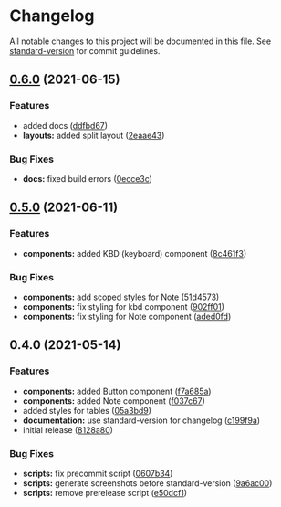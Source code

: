 # Changelog

All notable changes to this project will be documented in this file. See [standard-version](https://github.com/conventional-changelog/standard-version) for commit guidelines.

## [0.6.0](https://github.com/nico-bachner/slidev-theme-geist/compare/v0.5.0...v0.6.0) (2021-06-15)


### Features

* added docs ([ddfbd67](https://github.com/nico-bachner/slidev-theme-geist/commit/ddfbd67e921301eb62fd7f96dbcf4014dd6edb62))
* **layouts:** added split layout ([2eaae43](https://github.com/nico-bachner/slidev-theme-geist/commit/2eaae435343255d6761bbb451253d03a8649faa7))


### Bug Fixes

* **docs:** fixed build errors ([0ecce3c](https://github.com/nico-bachner/slidev-theme-geist/commit/0ecce3cf882c01f8d6b2bfc1b67b51dd9b6baa3b))

## [0.5.0](https://github.com/nico-bachner/slidev-theme-geist/compare/v0.4.0...v0.5.0) (2021-06-11)

### Features

-   **components:** added KBD (keyboard) component ([8c461f3](https://github.com/nico-bachner/slidev-theme-geist/commit/8c461f35923fac8a6142040a8af36acfac798aa2))

### Bug Fixes

-   **components:** add scoped styles for Note ([51d4573](https://github.com/nico-bachner/slidev-theme-geist/commit/51d457376a92a9a07c7ced6a735d73f3870e15a0))
-   **components:** fix styling for kbd component ([902ff01](https://github.com/nico-bachner/slidev-theme-geist/commit/902ff01814fc37128b8ba27f6bc649815a6476f6))
-   **components:** fix styling for Note component ([aded0fd](https://github.com/nico-bachner/slidev-theme-geist/commit/aded0fd0d50f288553b0e1df77ff1aff45e215f2))

## 0.4.0 (2021-05-14)

### Features

-   **components:** added Button component ([f7a685a](https://github.com/nico-bachner/slidev-theme-geist/commit/f7a685aef369ba0560cef1aa6f98bb64622a5392))
-   **components:** added Note component ([f037c67](https://github.com/nico-bachner/slidev-theme-geist/commit/f037c67284ff748a0184c181e397825ff28180ca))
-   added styles for tables ([05a3bd9](https://github.com/nico-bachner/slidev-theme-geist/commit/05a3bd995508c6cced64e2f6a9dd2ca7bfb2dbd7))
-   **documentation:** use standard-version for changelog ([c199f9a](https://github.com/nico-bachner/slidev-theme-geist/commit/c199f9a7531ffade6ae4dd27dff4a7fe5e765ab6))
-   initial release ([8128a80](https://github.com/nico-bachner/slidev-theme-geist/commit/8128a807d0d453580e0a605da48adc085654dffe))

### Bug Fixes

-   **scripts:** fix precommit script ([0607b34](https://github.com/nico-bachner/slidev-theme-geist/commit/0607b3442442f1d3794739353ef64f4a05e9cc05))
-   **scripts:** generate screenshots before standard-version ([9a6ac00](https://github.com/nico-bachner/slidev-theme-geist/commit/9a6ac00e0c09917bc8e57b673e4dbabfb88ad66a))
-   **scripts:** remove prerelease script ([e50dcf1](https://github.com/nico-bachner/slidev-theme-geist/commit/e50dcf1264f2e1f70b24060adbaf5b9e972a4d21))
